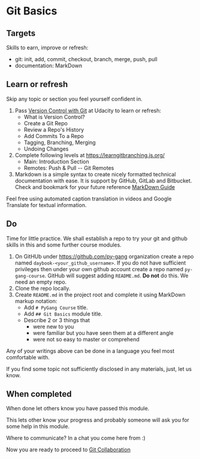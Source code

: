 # Git Basics

## Targets

Skills to earn, improve or refresh:
 - git: init, add, commit, checkout, branch, merge, push, pull
 - documentation: MarkDown 

## Learn or refresh

Skip any topic or section you feel yourself confident in.

1. Pass [Version Control with Git](https://classroom.udacity.com/courses/ud123/)
   at Udacity to learn or refresh:
   - What is Version Control?
   - Create a Git Repo
   - Review a Repo's History
   - Add Commits To a Repo
   - Tagging, Branching, Merging
   - Undoing Changes
2. Complete following levels at https://learngitbranching.js.org/
   - Main: Introduction Section
   - Remotes: Push & Pull -- Git Remotes
3. Markdown is a simple syntax to create nicely formatted 
   technical documentation with ease. It is support by GitHub,
   GitLab and Bitbucket. Check and bookmark for your future reference
   [MarkDown Guide](https://guides.github.com/features/mastering-markdown/)

Feel free using automated caption translation in videos
and Google Translate for textual information.

## Do

Time for little practice. We shall establish a repo
to try your git and github skills in this and some further
course modules.

1. On GitHUb under https://github.com/py-gang organization create a repo
   named `daybook-<your_github_username>`.
   If you do not have sufficient privileges then under your own github
   account create a repo named `py-gang-course`.
   GitHub will suggest adding `README.md`. **Do not** do this. We need
   an empty repo. 
1. Clone the repo locally.
1. Create `README.md` in the project root and complete it using
   MarkDown markup notation:
   - Add `# PyGang Course` title.
   - Add `## Git Basics` module title.
   - Describe 2 or 3 things that
     * were new to you
     * were familiar but you have seen them at a different angle
     * were not so easy to master or comprehend

Any of your writings above can be done in a language you
feel most comfortable with.

If you find some topic not sufficiently disclosed in any
materials, just, let us know.

## When completed

When done let others know you have passed this module.

This lets other know your progress and probably someone
will ask you for some help in this module.

Where to communicate? In a chat you come here from :)

Now you are ready to proceed to 
[Git Collaboration](./git-collaboration.md)
